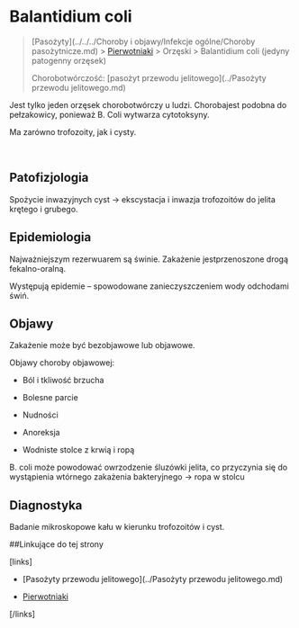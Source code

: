 # Balantidium coli

> [Pasożyty](../../../Choroby i objawy/Infekcje ogólne/Choroby pasożytnicze.md) > [Pierwotniaki](./Pierwotniaki.md) > Orzęski > Balantidium coli (jedyny patogenny orzęsek)
>
> Chorobotwórczość: [pasożyt przewodu jelitowego](../Pasożyty przewodu jelitowego.md)



Jest tylko jeden orzęsek chorobotwórczy u ludzi. Chorobajest podobna do pełzakowicy, ponieważ B. Coli wytwarza cytotoksyny.

Ma zarówno trofozoity, jak i cysty.

 

## Patofizjologia

Spożycie inwazyjnych cyst → ekscystacja i inwazja trofozoitów do jelita krętego i grubego.



## Epidemiologia

Najważniejszym rezerwuarem są świnie. Zakażenie jestprzenoszone drogą fekalno-oralną. 

Występują epidemie – spowodowane zanieczyszczeniem wody odchodami świń.



## Objawy

Zakażenie może być bezobjawowe lub objawowe. 

Objawy choroby objawowej:

- Ból i tkliwość brzucha

- Bolesne parcie

- Nudności

- Anoreksja

- Wodniste stolce z krwią i ropą

B. coli może powodować owrzodzenie śluzówki jelita, co przyczynia się do wystąpienia wtórnego zakażenia bakteryjnego → ropa w stolcu



## Diagnostyka

Badanie mikroskopowe kału w kierunku trofozoitów i cyst.



##Linkujące do tej strony

[links]

- [Pasożyty przewodu jelitowego](../Pasożyty przewodu jelitowego.md)

- [Pierwotniaki](./Pierwotniaki.md)


[/links]

